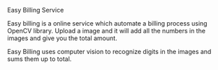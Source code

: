 Easy Billing Service

Easy billing is a online service which automate a billing process using OpenCV library. Upload a image and it will add all the numbers in the images and give you the total amount.

Easy Billing uses computer vision to recognize digits in the images and sums them up to total.

